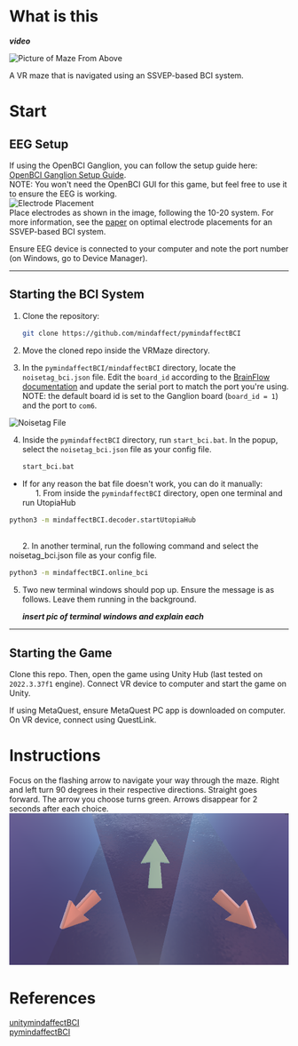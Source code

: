 # What is this
***video*** 

![Picture of Maze From Above](./images/maze-top-no-arrows.png)

A VR maze that is navigated using an SSVEP-based BCI system.

# Start
## EEG Setup

If using the OpenBCI Ganglion, you can follow the setup guide here: [OpenBCI Ganglion Setup Guide](https://docs.openbci.com/GettingStarted/Boards/GanglionGS/).\
NOTE: You won't need the OpenBCI GUI for this game, but feel free to use it to ensure the EEG is working. 
\
![Electrode Placement](images/EEG-placement.png)\
Place electrodes as shown in the image, following the 10-20 system. For more information, see the [paper](https://ieeexplore.ieee.org/document/8914280) on optimal electrode placements for an SSVEP-based BCI system.

Ensure EEG device is connected to your computer and note the port number (on Windows, go to Device Manager).

---

## Starting the BCI System

1. Clone the repository:  
   ```bash
   git clone https://github.com/mindaffect/pymindaffectBCI
   ```

2. Move the cloned repo inside the VRMaze directory. 

3. In the `pymindaffectBCI/mindaffectBCI` directory, locate the `noisetag_bci.json` file. Edit the `board_id` according to the [BrainFlow documentation](https://brainflow.readthedocs.io/en/stable/UserAPI.html?highlight=board%20id#brainflow-board-shim) and update the serial port to match the port you're using. \
NOTE: the default board id is set to the Ganglion board (`board_id = 1`) and the port to `com6`.

![Noisetag File](./images/noisetag-file.png)

4. Inside the `pymindaffectBCI` directory, run `start_bci.bat`. In the popup, select the `noisetag_bci.json` file as your config file.
   ```bash
   start_bci.bat
   ```
* If for any reason the bat file doesn't work, you can do it manually:\
&nbsp;&nbsp;&nbsp;&nbsp;&nbsp;&nbsp;1. From inside the `pymindaffectBCI` directory, open one terminal and run UtopiaHub
```bash
python3 -m mindaffectBCI.decoder.startUtopiaHub 
```
\
&nbsp;&nbsp;&nbsp;&nbsp;&nbsp;&nbsp;2. In another terminal, run the following command and select the noisetag_bci.json file as your config file.
```bash
python3 -m mindaffectBCI.online_bci
```

5. Two new terminal windows should pop up. Ensure the message is as follows. Leave them running in the background.

   ***insert pic of terminal windows and explain each***

___

## Starting the Game

Clone this repo. Then, open the game using Unity Hub (last tested on `2022.3.37f1` engine). Connect VR device to computer and start the game on Unity. 

If using MetaQuest, ensure MetaQuest PC app is downloaded on computer. On VR device, connect using QuestLink. 


# Instructions

Focus on the flashing arrow to navigate your way through the maze. Right and left turn 90 degrees in their respective directions. Straight goes forward. The arrow you choose turns green. Arrows disappear for 2 seconds after each choice.
![Arrows](./images/arrows)

# References 

[unitymindaffectBCI](https://github.com/mindaffect/unitymindaffectBCI)\
[pymindaffectBCI](https://github.com/mindaffect/pymindaffectBCI)


